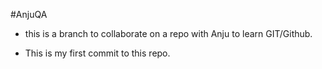 #AnjuQA

- this is a branch to collaborate on a repo with Anju to learn GIT/Github.

- This is my first commit to this repo.
